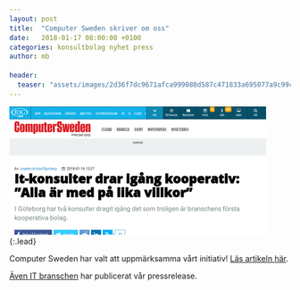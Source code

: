 ```yaml
---
layout: post
title:  "Computer Sweden skriver om oss"
date:   2018-01-17 08:00:00 +0100
categories: konsultbolag nyhet press
author: mb

header:
  teaser: "assets/images/2d36f7dc9671afca999080d587c471833a695077a9c99c38650fa78710ff2697.png"
---
```

![Full-width image](/assets/img/2d36f7dc9671afca999080d587c471833a695077a9c99c38650fa78710ff2697.png){:.lead}

Computer Sweden har valt att uppmärksamma vårt initiativ! [Läs artikeln här](https://computersweden.idg.se/2.2683/1.696092/it-konsulter-kooperativ).

[Även IT branschen](https://itbranschen.idg.se/2018/01/16/kooperativt-it-konsultbolag-satsar-i-goteborg/) har publicerat vår pressrelease.